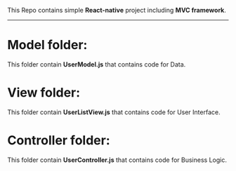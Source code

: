 This Repo contains simple **React-native** project including **MVC framework**.
<hr>

<h1>Model folder:</h1>
This folder contain <b>UserModel.js</b> that contains code for Data.<br>
<h1>View folder:</h1>
This folder contain <b>UserListView.js</b> that contains code for User Interface.<br>
<h1>Controller folder:</h1>
This folder contain <b>UserController.js</b> that contains code for Business Logic.<br>
